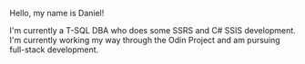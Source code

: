 Hello, my name is Daniel!

I'm currently a T-SQL DBA who does some SSRS and C# SSIS development. I'm currently working my way through the Odin Project and am pursuing full-stack development.
